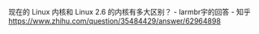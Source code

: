 现在的 Linux 内核和 Linux 2.6 的内核有多大区别？ - larmbr宇的回答 - 知乎 https://www.zhihu.com/question/35484429/answer/62964898